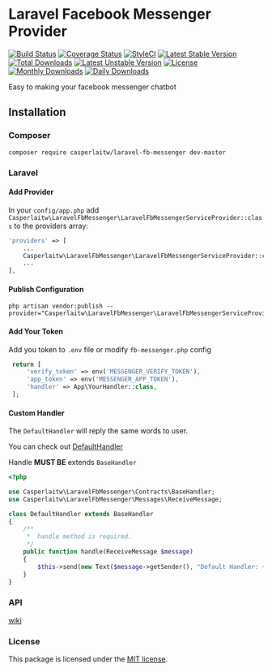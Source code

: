 # Laravel Facebook Messenger Provider
[![Build Status](https://travis-ci.org/CasperLaiTW/laravel-fb-messenger.svg?branch=master)](https://travis-ci.org/CasperLaiTW/laravel-fb-messenger)
[![Coverage Status](https://coveralls.io/repos/github/CasperLaiTW/laravel-fb-messenger/badge.svg?branch=master)](https://coveralls.io/github/CasperLaiTW/laravel-fb-messenger?branch=master)
[![StyleCI](https://styleci.io/repos/66968888/shield)](https://styleci.io/repos/66968888)
[![Latest Stable Version](https://poser.pugx.org/casperlaitw/laravel-fb-messenger/v/stable)](https://packagist.org/packages/casperlaitw/laravel-fb-messenger)
[![Total Downloads](https://poser.pugx.org/casperlaitw/laravel-fb-messenger/downloads)](https://packagist.org/packages/casperlaitw/laravel-fb-messenger)
[![Latest Unstable Version](https://poser.pugx.org/casperlaitw/laravel-fb-messenger/v/unstable)](https://packagist.org/packages/casperlaitw/laravel-fb-messenger)
[![License](https://poser.pugx.org/casperlaitw/laravel-fb-messenger/license)](https://packagist.org/packages/casperlaitw/laravel-fb-messenger)
[![Monthly Downloads](https://poser.pugx.org/casperlaitw/laravel-fb-messenger/d/monthly)](https://packagist.org/packages/casperlaitw/laravel-fb-messenger)
[![Daily Downloads](https://poser.pugx.org/casperlaitw/laravel-fb-messenger/d/daily)](https://packagist.org/packages/casperlaitw/laravel-fb-messenger)

Easy to making your facebook messenger chatbot

## Installation

### Composer

```shell
composer require casperlaitw/laravel-fb-messenger dev-master
```

### Laravel

#### Add Provider
In your `config/app.php` add  `Casperlaitw\LaravelFbMessenger\LaravelFbMessengerServiceProvider::class` to the providers array:
```php
'providers' => [
    ...
    Casperlaitw\LaravelFbMessenger\LaravelFbMessengerServiceProvider::class,
    ...
],
```

#### Publish Configuration
```shell
php artisan vendor:publish --provider="Casperlaitw\LaravelFbMessenger\LaravelFbMessengerServiceProvider"
```

#### Add Your Token
Add you token to `.env` file or modify `fb-messenger.php` config
```php
 return [
     'verify_token' => env('MESSENGER_VERIFY_TOKEN'),
     'app_token' => env('MESSENGER_APP_TOKEN'),
     'handler' => App\YourHandler::class,
 ];
```

#### Custom Handler
The `DefaultHandler` will reply the same words to user.

You can check out [DefaultHandler](https://github.com/CasperLaiTW/laravel-fb-messenger/blob/master/src/Contracts/DefaultHandler.php)

Handle **MUST BE** extends `BaseHandler`

```php
<?php

use Casperlaitw\LaravelFbMessenger\Contracts\BaseHandler;
use Casperlaitw\LaravelFbMessenger\Messages\ReceiveMessage;

class DefaultHandler extends BaseHandler
{
    /**
     *  handle method is required. 
     */
    public function handle(ReceiveMessage $message)
    {
        $this->send(new Text($message->getSender(), "Default Handler: {$message->getMessage()}"));
    }
}
```

### API
[wiki](https://github.com/CasperLaiTW/laravel-fb-messenger/wiki)

### License

This package is licensed under the [MIT license](https://github.com/CasperLaiTW/laravel-fb-messenger/blob/master/LICENSE.md).